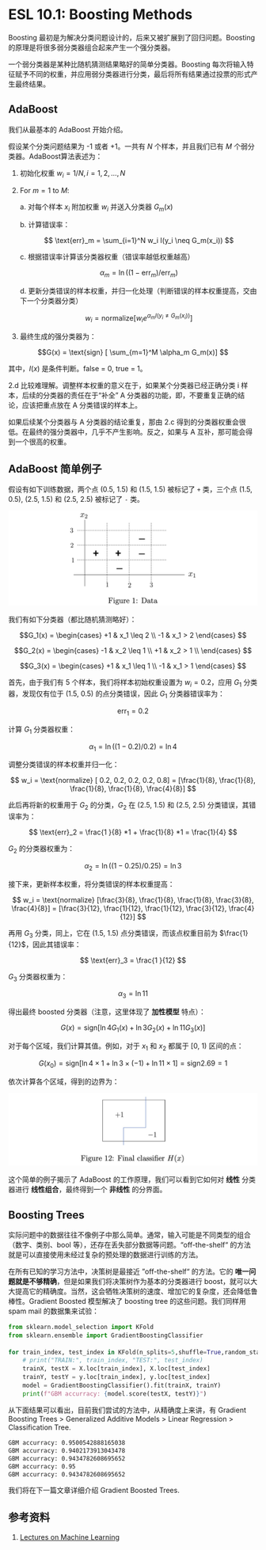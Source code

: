 # ESL 10.1: Boosting Methods

Boosting 最初是为解决分类问题设计的，后来又被扩展到了回归问题。Boosting 的原理是将很多弱分类器组合起来产生一个强分类器。

一个弱分类器是某种比随机猜测结果略好的简单分类器。Boosting 每次将输入特征赋予不同的权重，并应用弱分类器进行分类，最后将所有结果通过投票的形式产生最终结果。

## AdaBoost

我们从最基本的 AdaBoost 开始介绍。

假设某个分类问题结果为 -1 或者 +1。一共有 $N$ 个样本，并且我们已有 $M$ 个弱分类器。AdaBoost算法表述为：

1. 初始化权重 $w_i = 1/N, i = 1,2,...,N$

2. For $m = 1$ to $M$:

    a. 对每个样本 $x_i$ 附加权重 $w_i$ 并送入分类器 $G_m(x)$

    b. 计算错误率：

    $$ \text{err}_m = \sum_{i=1}^N w_i I(y_i \neq G_m(x_i)) $$

    c. 根据错误率计算该分类器权重（错误率越低权重越高）

    $$\alpha_m = \ln((1- \text{err}_m)/\text{err}_m)$$

    d. 更新分类错误的样本权重，并归一化处理（判断错误的样本权重提高，交由下一个分类器分类）

    $$w_i = \text{normalize} [  w_i e^{\alpha_m I(y_i \neq G_m(x_i))} ]$$

3. 最终生成的强分类器为：

$$G(x) = \text{sign} [ \sum_{m=1}^M \alpha_m G_m(x)] $$

其中，$I(x)$ 是条件判断。false = 0, true = 1。

2.d 比较难理解。调整样本权重的意义在于，如果某个分类器已经正确分类 i 样本，后续的分类器的责任在于“补全” A 分类器的功能，即，不要重复正确的结论，应该把重点放在 A 分类错误的样本上。

如果后续某个分类器与 A 分类器的结论重复，那由 2.c 得到的分类器权重会很低。在最终的强分类器中，几乎不产生影响。反之，如果与 A 互补，那可能会得到一个很高的权重。

## AdaBoost 简单例子

假设有如下训练数据，两个点 (0.5, 1.5) 和 (1.5, 1.5) 被标记了 `+` 类，三个点 (1.5, 0.5), (2.5, 1.5) 和 (2.5, 2.5) 被标记了 `-` 类。

![Train Data](images/10/train_data.png)

我们有如下分类器（都比随机猜测略好）：

$$G_1(x) = \begin{cases}
+1 & x_1 \leq 2 \\
-1 & x_1 > 2
\end{cases} $$

$$G_2(x) = \begin{cases}
-1 & x_2 \leq 1 \\
+1 & x_2 > 1 \\
\end{cases} $$

$$G_3(x) = \begin{cases}
+1 & x_1 \leq 1 \\
-1 & x_1 > 1
\end{cases} $$

首先，由于我们有 5 个样本，我们将样本初始权重设置为 $w_i = 0.2$，应用 $G_1$ 分类器，发现仅有位于 (1.5, 0.5) 的点分类错误，因此 $G_1$ 分类器错误率为：

$$\text{err}_1 = 0.2 $$

计算 $G_1$ 分类器权重：

$$ \alpha_1 = \ln ((1-0.2) / 0.2) = \ln 4$$

调整分类错误的样本权重并归一化：

$$ w_i = \text{normalize} [ 0.2, 0.2, 0.2, 0.2, 0.8] = [\frac{1}{8}, \frac{1}{8}, \frac{1}{8}, \frac{1}{8}, \frac{4}{8}] $$

此后再将新的权重用于 $G_2$ 的分类，$G_2$ 在 (2.5, 1.5) 和 (2.5, 2.5) 分类错误，其错误率为：

$$ \text{err}_2 = \frac{1 }{8} *1 +   \frac{1}{8} *1 =  \frac{1}{4} $$

$G_2$ 的分类器权重为：

$$ \alpha_2 = \ln ((1-0.25) / 0.25) = \ln 3$$

接下来，更新样本权重，将分类错误的样本权重提高：

$$ w_i = \text{normalize} [\frac{3}{8}, \frac{1}{8}, \frac{1}{8}, \frac{3}{8}, \frac{4}{8}] = [\frac{3}{12}, \frac{1}{12}, \frac{1}{12}, \frac{3}{12}, \frac{4}{12}] $$

再用 $G_3$ 分类，同上，它在 (1.5, 1.5) 点分类错误，而该点权重目前为 $\frac{1}{12}$，因此其错误率：

$$ \text{err}_3 = \frac{1 }{12} $$

$G_3$ 分类器权重为：

$$ \alpha_3 =  \ln 11$$

得出最终 boosted 分类器（注意，这里体现了 __加性模型__ 特点）：

$$G(x) = \text{sign} [\ln4 G_1(x) + \ln3 G_2(x) + \ln11 G_3(x)] $$

对于每个区域，我们计算其值。例如，对于 $x_1$  和 $x_2$ 都属于 [0, 1) 区间的点：

$$ G(x_0) = \text{sign} [\ln4 \times 1 + \ln3 \times (-1) + \ln11 \times 1] = \text{sign} 2.69 = 1 $$


依次计算各个区域，得到的边界为：

![Boundary](images/10/boundary.png)

这个简单的例子揭示了 AdaBoost 的工作原理，我们可以看到它如何对 __线性__ 分类器进行 __线性组合__，最终得到一个 __非线性__ 的分界面。

## Boosting Trees

实际问题中的数据往往不像例子中那么简单。通常，输入可能是不同类型的组合（数字、类别、bool 等），还存在丢失部分数据等问题。“off-the-shelf“ 的方法就是可以直接使用未经过复杂的预处理的数据进行训练的方法。

在所有已知的学习方法中，决策树是最接近 ”off-the-shelf“ 的方法。它的 __唯一问题就是不够精确__，但是如果我们将决策树作为基本的分类器进行 boost，就可以大大提高它的精确度。当然，这会牺牲决策树的速度、增加它的复杂度，还会降低鲁棒性。Gradient Boosted 模型解决了 boosting tree 的这些问题。我们同样用 spam mail 的数据集来试验：

```py
from sklearn.model_selection import KFold
from sklearn.ensemble import GradientBoostingClassifier

for train_index, test_index in KFold(n_splits=5,shuffle=True,random_state=1).split(X):
    # print("TRAIN:", train_index, "TEST:", test_index)
    trainX, testX = X.loc[train_index], X.loc[test_index]
    trainY, testY = y.loc[train_index], y.loc[test_index]
    model = GradientBoostingClassifier().fit(trainX, trainY)
    print(f"GBM accurracy: {model.score(testX, testY)}")
```

从下面结果可以看出，目前我们尝试的方法中，从精确度上来讲，有 Gradient Boosting Trees > Generalized Additive Models > Linear Regression > Classification Tree.

```text
GBM accurracy: 0.9500542888165038
GBM accurracy: 0.9402173913043478
GBM accurracy: 0.9434782608695652
GBM accurracy: 0.95
GBM accurracy: 0.9434782608695652
```

我们将在下一篇文章详细介绍 Gradient Boosted Trees.


## 参考资料

1. [Lectures on Machine Learning](https://www.math.snu.ac.kr/~hichoi/machinelearning/lecturenotes/AdaBoost.pdf)
